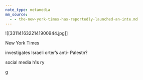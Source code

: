 ```yaml
---
note_type: metamedia
mm_source:
  - - the-new-york-times-has-reportedly-launched-an-inte.md
---
```


![[3311416322141900944.jpg]]

New York Times

investigates Israeli
orter’s anti- Palestn?

social media h1s ry

g


